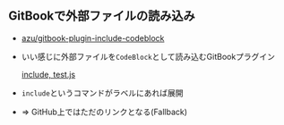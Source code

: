 ## GitBookで外部ファイルの読み込み

-   [azu/gitbook-plugin-include-codeblock](https://github.com/azu/gitbook-plugin-include-codeblock "azu/gitbook-plugin-include-codeblock")
-   いい感じに外部ファイルを`CodeBlock`として読み込むGitBookプラグイン


    [include, test.js](example/test.js)

-   `include`というコマンドがラベルにあれば展開
-   => GitHub上ではただのリンクとなる(Fallback)
